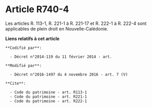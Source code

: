# Article R740-4

Les articles R. 113-1, R. 221-1 à R. 221-17 et R. 222-1 à R. 222-4 sont applicables de plein droit en Nouvelle-Calédonie.

**Liens relatifs à cet article**

	**Codifié par**:

	  - Décret n°2014-119 du 11 février 2014 - art.

	**Modifié par**:

	  - Décret n°2016-1497 du 4 novembre 2016 - art. 7 (V)

	**Cite**:

	  - Code du patrimoine - art. R113-1
	  - Code du patrimoine - art. R221-1
	  - Code du patrimoine - art. R222-1
